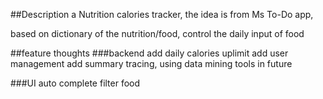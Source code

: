
##Description
a Nutrition calories tracker, the idea is from Ms To-Do app, 

based on dictionary of the nutrition/food, 
control the daily input of food


##feature thoughts
###backend
add daily calories uplimit
add user management 
add summary tracing, using data mining tools in future

###UI
auto complete
filter food

